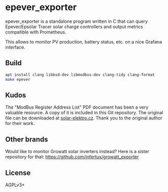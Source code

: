# epever_exporter

epever_exporter is a standalone program written in C that can query Epever/Epsolar Tracer solar charge controllers and output metrics compatible with Prometheus.

This allows to monitor PV production, battery status, etc. on a nice Grafana interface.

## Build

```bash
apt install clang libbsd-dev libmodbus-dev clang-tidy clang-format
make epever
```

## Kudos

The "ModBus Register Address List" PDF document has been a very valuable resource. A copy of it is included in this Git repository. The original file can be downloaded at [solar-elektro.cz](http://www.solar-elektro.cz/data/dokumenty/1733_modbus_protocol.pdf). Thank you to the original author for their work.

## Other brands

Would like to monitor Growatt solar inverters instead? Here is a sister repository for that: https://github.com/infertux/growatt_exporter

## License

AGPLv3+
